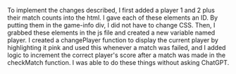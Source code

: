 To implement the changes described, I first added a player 1 and 2 plus their match counts into the html. I gave each of these elements an ID. By putting them in the game-info div, I did not have to change CSS. Then, I grabbed these elements in the js file and created a new variable named player. I created a changePlayer function to display the current player by highlighting it pink and used this whenever a match was failed, and I added logic to increment the correct player's score after a match was made in the checkMatch function. I was able to do these things without asking ChatGPT.
